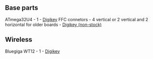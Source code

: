 Base parts
----------

ATmega32U4 - 1 - [Digikey](http://www.digikey.ca/product-search/en?pv16=11427&FV=fff40027%2Cfff800cd%2C1c0002%2C1c0011&k=Atmega32u4&mnonly=0&newproducts=0&ColumnSort=0&page=1&stock=1&quantity=0&ptm=0&fid=0&pageSize=25)
FFC connetors - 4 vertical or 2 vertical and 2 horizontal for older boards - [Digikey (non-stock)](http://www.digikey.ca/product-search/en?pv89=108&pv89=104&FV=fff40016%2Cfff80421%2C1c0002%2C1c0003%2C1c0006%2C1c0011%2C160000b&k=Molex+ffc&mnonly=0&newproducts=0&ColumnSort=0&page=1&quantity=0&ptm=0&fid=0&pageSize=25)

Wireless
--------
Bluegiga WT12 - 1 - [Digikey](http://www.digikey.ca/product-detail/en/WT12-A-AI5/1446-1011-1-ND/4245494)
